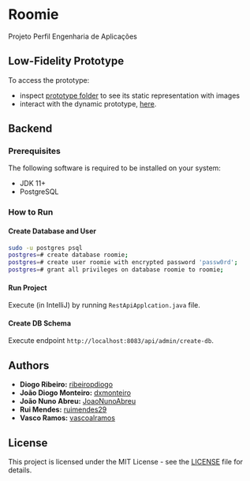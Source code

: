 # Roomie

Projeto Perfil Engenharia de Aplicações

## Low-Fidelity Prototype

To access the prototype:

-   inspect [prototype folder](prototype) to see its static representation with images
-   interact with the dynamic prototype, [here](https://www.figma.com/proto/QI3glrnfyr5FPTlQFCQNmb/Prototype?node-id=10%3A1356&scaling=min-zoom&page-id=2%3A1302).


## Backend

### Prerequisites
The following software is required to be installed on your system:
- JDK 11+
- PostgreSQL

### How to Run

#### Create Database and User
```bash
sudo -u postgres psql
postgres=# create database roomie;
postgres=# create user roomie with encrypted password 'passw0rd';
postgres=# grant all privileges on database roomie to roomie;
```

#### Run Project
Execute (in IntelliJ) by running `RestApiApplcation.java` file.

#### Create DB Schema
Execute endpoint `http://localhost:8083/api/admin/create-db`.


## Authors

-   **Diogo Ribeiro:** [ribeiropdiogo](https://github.com/ribeiropdiogo)
-   **João Diogo Monteiro:** [dxmonteiro](https://github.com/DxMonteiro)
-   **João Nuno Abreu:** [JoaoNunoAbreu](https://github.com/JoaoNunoAbreu)
-   **Rui Mendes:** [ruimendes29](https://github.com/ruimendes29)
-   **Vasco Ramos:** [vascoalramos](https://vascoalramos.me)


## License

This project is licensed under the MIT License - see the [LICENSE](LICENSE) file for details.
